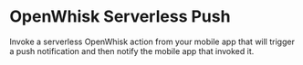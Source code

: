 # OpenWhisk Serverless Push

Invoke a serverless OpenWhisk action from your mobile app that will trigger a push notification and then notify the mobile app that invoked it.

